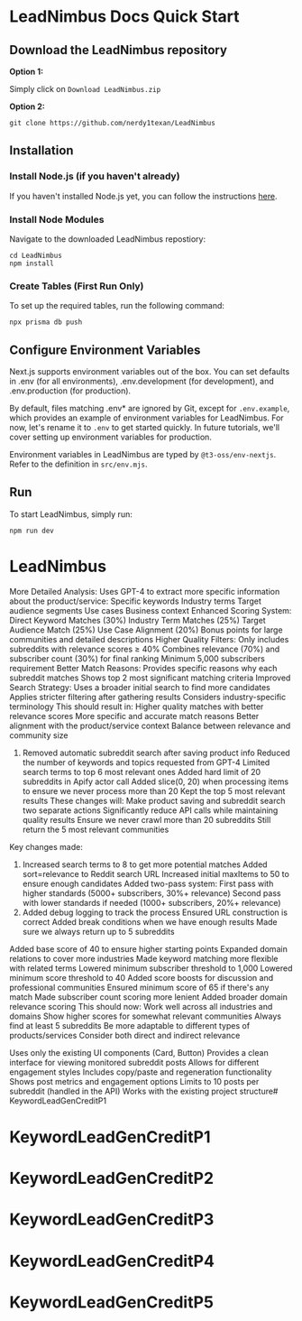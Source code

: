 # LeadNimbus Docs Quick Start

## Download the LeadNimbus repository

**Option 1:**

Simply click on `Download LeadNimbus.zip`

**Option 2:** 

```console
git clone https://github.com/nerdy1texan/LeadNimbus
```

## Installation

### Install Node.js (if you haven't already)

If you haven't installed Node.js yet, you can follow the instructions [here](https://nodejs.org/en/learn/getting-started/how-to-install-nodejs).

### Install Node Modules

Navigate to the downloaded LeadNimbus repostiory:

```console
cd LeadNimbus
npm install
```

### Create Tables (First Run Only)

To set up the required tables, run the following command:

```console
npx prisma db push
```

## Configure Environment Variables

Next.js supports environment variables out of the box. You can set defaults in .env (for all environments), .env.development (for development), and .env.production (for production).

By default, files matching .env\* are ignored by Git, except for `.env.example`, which provides an example of environment variables for LeadNimbus. For now, let's rename it to `.env` to get started quickly. In future tutorials, we'll cover setting up environment variables for production.

Environment variables in LeadNimbus are typed by `@t3-oss/env-nextjs`. Refer to the definition in `src/env.mjs`.

## Run

To start LeadNimbus, simply run:

```console
npm run dev
```
# LeadNimbus

More Detailed Analysis: Uses GPT-4 to extract more specific information about the product/service:
Specific keywords
Industry terms
Target audience segments
Use cases
Business context
Enhanced Scoring System:
Direct Keyword Matches (30%)
Industry Term Matches (25%)
Target Audience Match (25%)
Use Case Alignment (20%)
Bonus points for large communities and detailed descriptions
Higher Quality Filters:
Only includes subreddits with relevance scores ≥ 40%
Combines relevance (70%) and subscriber count (30%) for final ranking
Minimum 5,000 subscribers requirement
Better Match Reasons:
Provides specific reasons why each subreddit matches
Shows top 2 most significant matching criteria
Improved Search Strategy:
Uses a broader initial search to find more candidates
Applies stricter filtering after gathering results
Considers industry-specific terminology
This should result in:
Higher quality matches with better relevance scores
More specific and accurate match reasons
Better alignment with the product/service context
Balance between relevance and community size


1. Removed automatic subreddit search after saving product info
Reduced the number of keywords and topics requested from GPT-4
Limited search terms to top 6 most relevant ones
Added hard limit of 20 subreddits in Apify actor call
Added slice(0, 20) when processing items to ensure we never process more than 20
Kept the top 5 most relevant results
These changes will:
Make product saving and subreddit search two separate actions
Significantly reduce API calls while maintaining quality results
Ensure we never crawl more than 20 subreddits
Still return the 5 most relevant communities

Key changes made:
1. Increased search terms to 8 to get more potential matches
Added sort=relevance to Reddit search URL
Increased initial maxItems to 50 to ensure enough candidates
Added two-pass system:
First pass with higher standards (5000+ subscribers, 30%+ relevance)
Second pass with lower standards if needed (1000+ subscribers, 20%+ relevance)
5. Added debug logging to track the process
Ensured URL construction is correct
Added break conditions when we have enough results
Made sure we always return up to 5 subreddits


Added base score of 40 to ensure higher starting points
Expanded domain relations to cover more industries
Made keyword matching more flexible with related terms
Lowered minimum subscriber threshold to 1,000
Lowered minimum score threshold to 40
Added score boosts for discussion and professional communities
Ensured minimum score of 65 if there's any match
Made subscriber count scoring more lenient
Added broader domain relevance scoring
This should now:
Work well across all industries and domains
Show higher scores for somewhat relevant communities
Always find at least 5 subreddits
Be more adaptable to different types of products/services
Consider both direct and indirect relevance


Uses only the existing UI components (Card, Button)
Provides a clean interface for viewing monitored subreddit posts
Allows for different engagement styles
Includes copy/paste and regeneration functionality
Shows post metrics and engagement options
Limits to 10 posts per subreddit (handled in the API)
Works with the existing project structure# KeywordLeadGenCreditP1
# KeywordLeadGenCreditP1
# KeywordLeadGenCreditP2
# KeywordLeadGenCreditP3
# KeywordLeadGenCreditP4
# KeywordLeadGenCreditP5

